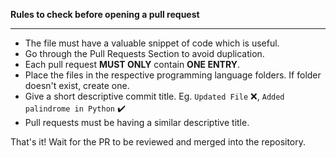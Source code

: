 <b>Rules to check before opening a pull request</b>

---

- The file must have a valuable snippet of code which is useful.
- Go through the Pull Requests Section to avoid duplication.
- Each pull request **MUST ONLY** contain **ONE ENTRY**.
- Place the files in the respective programming language folders. If folder doesn't exist, create one.
- Give a short descriptive commit title. Eg. `Updated File` :x:, `Added palindrome in Python` :heavy_check_mark:
- Pull requests must be having a similar descriptive title.

That's it! Wait for the PR to be reviewed and merged into the repository.
